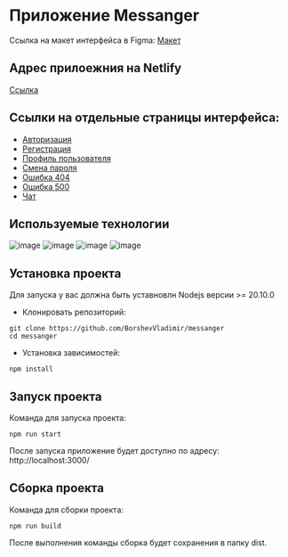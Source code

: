 # Приложение Messanger

Ссылка на макет интерфейса в Figma: [Макет](https://www.figma.com/file/5Gq3kMKYL4bYdGCFv5cZ9v/Messanger?type=design&node-id=0%3A1&mode=design&t=YcjEqpvX1gQwcTtt-1)

## Адрес прилоежния на Netlify
[Ссылка](https://exquisite-sherbet-c8f147.netlify.app/)

## Ссылки на отдельные страницы интерфейса:
- [Авторизация](https://exquisite-sherbet-c8f147.netlify.app/src/pages/login/login)
- [Регистрация](https://exquisite-sherbet-c8f147.netlify.app/src/pages/registration/registration)
- [Профиль пользователя](https://exquisite-sherbet-c8f147.netlify.app/src/pages/profile-settings/profile-settings)
- [Смена пароля](https://exquisite-sherbet-c8f147.netlify.app/src/pages/profile-change-password/profile-change-password)
- [Ошибка 404](https://exquisite-sherbet-c8f147.netlify.app/src/pages/404/404)
- [Ошибка 500](https://exquisite-sherbet-c8f147.netlify.app/src/pages/500/500)
- [Чат](https://exquisite-sherbet-c8f147.netlify.app/src/pages/chat/chat)

## Используемые технологии
![image](https://img.shields.io/badge/Node%20js-339933?style=for-the-badge&logo=nodedotjs&logoColor=white)
![image](https://img.shields.io/badge/Vite-B73BFE?style=for-the-badge&logo=vite&logoColor=FFD62E)
![image](https://img.shields.io/badge/Sass-CC6699?style=for-the-badge&logo=sass&logoColor=white)
![image](https://img.shields.io/badge/Handlebars%20js-f0772b?style=for-the-badge&logo=handlebarsdotjs&logoColor=black)

## Установка проекта
Для запуска у вас должна быть уставновлн Nodejs версии >= 20.10.0

- Клонировать репозиторий:
```shell
git clone https://github.com/BorshevVladimir/messanger
cd messanger
```

- Установка зависимостей:
```shell
npm install
```


## Запуск проекта
Команда для запуска проекта:
```shell
npm run start
```

После запуска приложение будет доступно по адресу: http://localhost:3000/

## Сборка проекта
Команда для сборки проекта:
```shell
npm run build
```
После выполнения команды сборка будет сохранения в папку dist.
